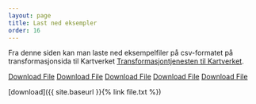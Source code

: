 ```yaml
---
layout: page
title: Last ned eksempler
order: 16
---
```


Fra denne siden kan man laste ned eksempelfiler på csv-formatet på transformasjonsida til Kartverket [Transformasjontjenesten til Kartverket]([https://proj.org/](https://transformasjon.kartverket.no/)).

<a href="file.txt">Download File</a>
<a href="file.txt">Download File</a>
<a href="file.txt">Download File</a>
<a href="file.txt">Download File</a>
<a href="file.txt">Download File</a>

[download]({{ site.baseurl }}{% link file.txt %})
